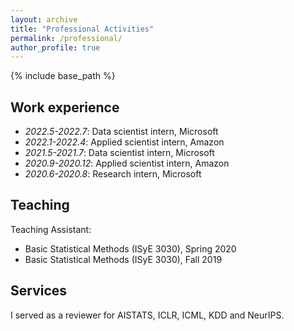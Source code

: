 ```yaml
---
layout: archive
title: "Professional Activities"
permalink: /professional/
author_profile: true
---
```


{% include base_path %}

## Work experience
* *2022.5-2022.7*: Data scientist intern, Microsoft
* *2022.1-2022.4*: Applied scientist intern, Amazon
* *2021.5-2021.7*: Data scientist intern, Microsoft
* *2020.9-2020.12*: Applied scientist intern, Amazon
* *2020.6-2020.8*: Research intern, Microsoft

## Teaching
Teaching Assistant:
* Basic Statistical Methods (ISyE 3030), Spring 2020
* Basic Statistical Methods (ISyE 3030), Fall 2019

## Services
I served as a reviewer for AISTATS, ICLR, ICML, KDD and NeurIPS.
